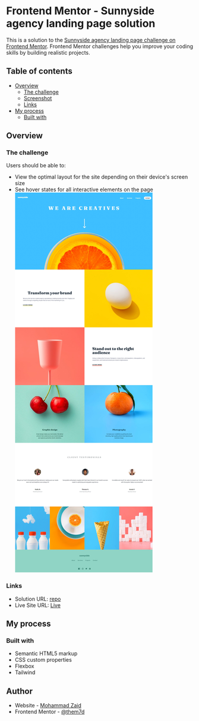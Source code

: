 # Frontend Mentor - Sunnyside agency landing page solution

This is a solution to the [Sunnyside agency landing page challenge on Frontend Mentor](https://www.frontendmentor.io/challenges/sunnyside-agency-landing-page-7yVs3B6ef). Frontend Mentor challenges help you improve your coding skills by building realistic projects.

## Table of contents

- [Overview](#overview)
  - [The challenge](#the-challenge)
  - [Screenshot](#screenshot)
  - [Links](#links)
- [My process](#my-process)
  - [Built with](#built-with)

## Overview

### The challenge

Users should be able to:

- View the optimal layout for the site depending on their device's screen size
- See hover states for all interactive elements on the page
  ![](./design/screenshot.jpg)

### Links

- Solution URL: [repo](https://github.com/them7d/frontend-mentor/frontend-mentor/sunnyside-agency-landing-page)
- Live Site URL: [Live](https://them7d.github.io/frontend-mentor/frontend-mentor/sunnyside-agency-landing-page)

## My process

### Built with

- Semantic HTML5 markup
- CSS custom properties
- Flexbox
- Tailwind

## Author

- Website - [Mohammad Zaid](https://www.github.com/them7d)
- Frontend Mentor - [@them7d](https://www.frontendmentor.io/profile/them7d)
